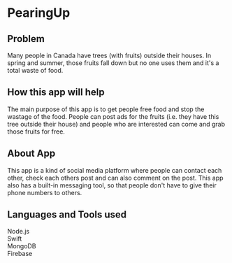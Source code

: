 # PearingUp
## Problem
Many people in Canada have trees (with fruits) outside their houses. In spring and summer, those fruits fall down but no one uses them and it's a total waste of food. 

## How this app will help
The main purpose of this app is to get people free food and stop the wastage of the food. People can post ads for the fruits (i.e. they have this tree outside their house) and people who are interested can come and grab those fruits for free. 

## About App
This app is a kind of social media platform where people can contact each other, check each others post and can also comment on the post. This app also has a built-in messaging tool, so that people don't have to give their phone numbers to others.

## Languages and Tools used
Node.js<br />
Swift<br />
MongoDB<br />
Firebase<br />
